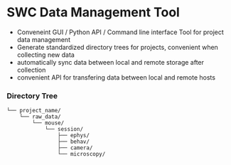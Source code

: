 # SWC Data Management Tool

- Conveneint GUI / Python API / Command line interface Tool for project data management
- Generate standardized directory trees for projects, convenient when collecting new data
- automatically sync data between local and remote storage after collection
- convenient API for transfering data between local and remote hosts

### Directory Tree
```
└── project_name/
    └── raw_data/
        └── mouse/
            └── session/
                ├── ephys/
                ├── behav/
                ├── camera/
                └── microscopy/
```                      

